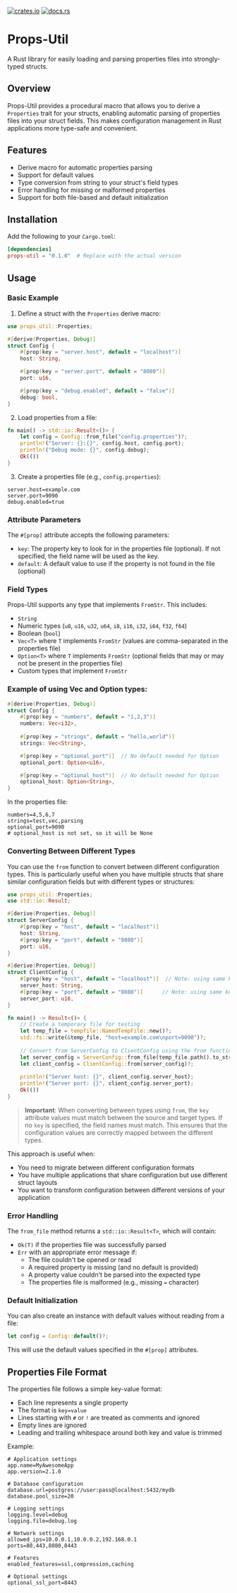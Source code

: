 [![crates.io](https://img.shields.io/crates/v/props-util)](https://crates.io/crates/props-util)
[![docs.rs](https://img.shields.io/docsrs/props-util)](https://docs.rs/props-util/)

# Props-Util

A Rust library for easily loading and parsing properties files into strongly-typed structs.

## Overview

Props-Util provides a procedural macro that allows you to derive a `Properties` trait for your structs, enabling automatic parsing of properties files into your struct fields. This makes configuration management in Rust applications more type-safe and convenient.

## Features

- Derive macro for automatic properties parsing
- Support for default values
- Type conversion from string to your struct's field types
- Error handling for missing or malformed properties
- Support for both file-based and default initialization

## Installation

Add the following to your `Cargo.toml`:

```toml
[dependencies]
props-util = "0.1.0"  # Replace with the actual version
```

## Usage

### Basic Example

1. Define a struct with the `Properties` derive macro:

```rust
use props_util::Properties;

#[derive(Properties, Debug)]
struct Config {
    #[prop(key = "server.host", default = "localhost")]
    host: String,

    #[prop(key = "server.port", default = "8080")]
    port: u16,

    #[prop(key = "debug.enabled", default = "false")]
    debug: bool,
}
```

2. Load properties from a file:

```rust
fn main() -> std::io::Result<()> {
    let config = Config::from_file("config.properties")?;
    println!("Server: {}:{}", config.host, config.port);
    println!("Debug mode: {}", config.debug);
    Ok(())
}
```

3. Create a properties file (e.g., `config.properties`):

```properties
server.host=example.com
server.port=9090
debug.enabled=true
```

### Attribute Parameters

The `#[prop]` attribute accepts the following parameters:

- `key`: The property key to look for in the properties file (optional). If not specified, the field name will be used as the key.
- `default`: A default value to use if the property is not found in the file (optional)

### Field Types

Props-Util supports any type that implements `FromStr`. This includes:

- `String`
- Numeric types (`u8`, `u16`, `u32`, `u64`, `i8`, `i16`, `i32`, `i64`, `f32`, `f64`)
- Boolean (`bool`)
- `Vec<T>` where `T` implements `FromStr` (values are comma-separated in the properties file)
- `Option<T>` where `T` implements `FromStr` (optional fields that may or may not be present in the properties file)
- Custom types that implement `FromStr`

### Example of using Vec and Option types:

```rust
#[derive(Properties, Debug)]
struct Config {
    #[prop(key = "numbers", default = "1,2,3")]
    numbers: Vec<i32>,
    
    #[prop(key = "strings", default = "hello,world")]
    strings: Vec<String>,

    #[prop(key = "optional_port")]  // No default needed for Option
    optional_port: Option<u16>,

    #[prop(key = "optional_host")]  // No default needed for Option
    optional_host: Option<String>,
}
```

In the properties file:
```properties
numbers=4,5,6,7
strings=test,vec,parsing
optional_port=9090
# optional_host is not set, so it will be None
```


### Converting Between Different Types

You can use the `from` function to convert between different configuration types. This is particularly useful when you have multiple structs that share similar configuration fields but with different types or structures:

```rust
use props_util::Properties;
use std::io::Result;

#[derive(Properties, Debug)]
struct ServerConfig {
    #[prop(key = "host", default = "localhost")]
    host: String,
    #[prop(key = "port", default = "8080")]
    port: u16,
}

#[derive(Properties, Debug)]
struct ClientConfig {
    #[prop(key = "host", default = "localhost")]  // Note: using same key as ServerConfig
    server_host: String,
    #[prop(key = "port", default = "8080")]      // Note: using same key as ServerConfig
    server_port: u16,
}

fn main() -> Result<()> {
    // Create a temporary file for testing
    let temp_file = tempfile::NamedTempFile::new()?;
    std::fs::write(&temp_file, "host=example.com\nport=9090")?;
    
    // Convert from ServerConfig to ClientConfig using the from function
    let server_config = ServerConfig::from_file(temp_file.path().to_str().unwrap())?;
    let client_config = ClientConfig::from(server_config)?;
    
    println!("Server host: {}", client_config.server_host);
    println!("Server port: {}", client_config.server_port);
    Ok(())
}
```

> **Important**: When converting between types using `from`, the `key` attribute values must match between the source and target types. If no `key` is specified, the field names must match. This ensures that the configuration values are correctly mapped between the different types.

This approach is useful when:
- You need to migrate between different configuration formats
- You have multiple applications that share configuration but use different struct layouts
- You want to transform configuration between different versions of your application

### Error Handling

The `from_file` method returns a `std::io::Result<T>`, which will contain:

- `Ok(T)` if the properties file was successfully parsed
- `Err` with an appropriate error message if:
  - The file couldn't be opened or read
  - A required property is missing (and no default is provided)
  - A property value couldn't be parsed into the expected type
  - The properties file is malformed (e.g., missing `=` character)

### Default Initialization

You can also create an instance with default values without reading from a file:

```rust
let config = Config::default()?;
```

This will use the default values specified in the `#[prop]` attributes.

## Properties File Format

The properties file follows a simple key-value format:

- Each line represents a single property
- The format is `key=value`
- Lines starting with `#` or `!` are treated as comments and ignored
- Empty lines are ignored
- Leading and trailing whitespace around both key and value is trimmed

Example:

```properties
# Application settings
app.name=MyAwesomeApp
app.version=2.1.0

# Database configuration
database.url=postgres://user:pass@localhost:5432/mydb
database.pool_size=20

# Logging settings
logging.level=debug
logging.file=debug.log

# Network settings
allowed_ips=10.0.0.1,10.0.0.2,192.168.0.1
ports=80,443,8080,8443

# Features
enabled_features=ssl,compression,caching

# Optional settings
optional_ssl_port=8443
```